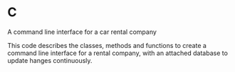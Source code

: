 # C
A command line interface for a car rental company 

This code describes the classes, methods and functions to create a command line interface for a rental company, with an attached database to update hanges continuously. 
